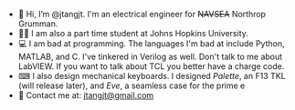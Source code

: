 - 👋 Hi, I’m @jtangjt. I'm an electrical engineer for ~~NAVSEA~~ Northrop Grumman.
- 👩‍🎓 I am also a part time student at Johns Hopkins University.
- 💻 I am bad at programming. The languages I'm bad at include Python, MATLAB, and C. I've tinkered in Verilog as well. Don't talk to me about LabVIEW. If you want to talk about TCL you better have a charge code.
- ⌨ I also design mechanical keyboards. I designed _Palette_, an F13 TKL (will release later), and _Eve_, a seamless case for the prime e
- 📧 Contact me at: jtangjt@gmail.com

<!---
jtangjt/jtangjt is a ✨ special ✨ repository because its `README.md` (this file) appears on your GitHub profile.
You can click the Preview link to take a look at your changes.
--->
